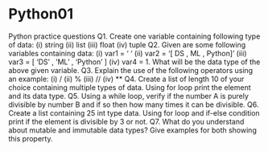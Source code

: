 # Python01
Python practice questions
Q1. Create one variable containing following type of data:
(i) string
(ii) list
(iii) float
(iv) tuple
Q2. Given are some following variables containing data:
(i) var1 = ‘ ‘
(ii) var2 = ‘[ DS , ML , Python]’
(iii) var3 = [ ‘DS’ , ’ML’ , ‘Python’ ]
(iv) var4 = 1.
What will be the data type of the above given variable.
Q3. Explain the use of the following operators using an example:
(i) /
(ii) %
(iii) //
(iv) **
Q4. Create a list of length 10 of your choice containing multiple types of data. Using for loop print the
element and its data type.
Q5. Using a while loop, verify if the number A is purely divisible by number B and if so then how many
times it can be divisible.
Q6. Create a list containing 25 int type data. Using for loop and if-else condition print if the element is
divisible by 3 or not.
Q7. What do you understand about mutable and immutable data types? Give examples for both showing
this property.
